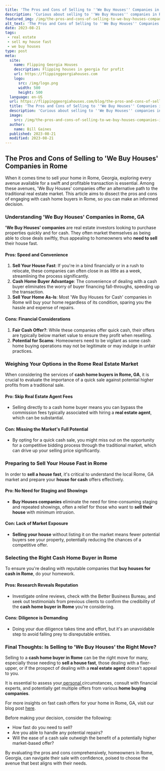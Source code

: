 ```yaml
---
title: 'The Pros and Cons of Selling to ''We Buy Houses'' Companies in Rome'
description: 'Curious about selling to ''We Buy Houses'' companies in Rome? Discover the advantages and disadvantages of this option before making a decision.'
featured_img: /img/the-pros-and-cons-of-selling-to-we-buy-houses-companies-in-rome.webp
alt_text: 'The Pros and Cons of Selling to ''We Buy Houses'' Companies in Rome'
date: 2023-08-21
tags:
 - real estate
 - sell my house fast
 - we buy houses
type: post
meta:
  site:
    name: Flipping Georgia Houses
    description: Flipping houses in georgia for profit
    url: https://flippinggeorgiahouses.com
    logo:
      src: /img/logo.png
      width: 500
      height: 500
  language: en-US
  url: https://flippinggeorgiahouses.com/blog/the-pros-and-cons-of-selling-to-we-buy-houses-companies-in-rome
  title: 'The Pros and Cons of Selling to ''We Buy Houses'' Companies in Rome'
  description: 'Curious about selling to ''We Buy Houses'' companies in Rome? Discover the advantages and disadvantages of this option before making a decision.'
  image:
    src: /img/the-pros-and-cons-of-selling-to-we-buy-houses-companies-in-rome.webp
  author:
    name: Bill Gaines
  published: 2023-08-21
  modified: 2023-08-21
---
```



## The Pros and Cons of Selling to 'We Buy Houses' Companies in Rome

When it comes time to sell your home in Rome, Georgia, exploring every avenue available for a swift and profitable transaction is essential. Among these avenues, 'We Buy Houses' companies offer an alternative path to the traditional real estate market. This article aims to dissect the pros and cons of engaging with cash home buyers in Rome, so you can make an informed decision.

### Understanding 'We Buy Houses' Companies in Rome, GA

**'We Buy Houses' companies** are real estate investors looking to purchase properties quickly and for cash. They often market themselves as being able to close deals swiftly, thus appealing to homeowners who **need to sell** their house fast. 

#### Pros: Speed and Convenience

1. **Sell Your House Fast**: If you're in a bind financially or in a rush to relocate, these companies can often close in as little as a week, streamlining the process significantly.
2. **Cash Home Buyer Advantage**: The convenience of dealing with a cash buyer eliminates the worry of buyer financing fall-throughs, speeding up the transaction.
3. **Sell Your Home As-Is**: Most 'We Buy Houses for Cash' companies in Rome will buy your home regardless of its condition, sparing you the hassle and expense of repairs.

#### Cons: Financial Considerations

1. **Fair Cash Offer?**: While these companies offer quick cash, their offers are typically below market value to ensure they profit when reselling.
2. **Potential for Scams**: Homeowners need to be vigilant as some cash home buying operations may not be legitimate or may indulge in unfair practices.

### Weighing Your Options in the Rome Real Estate Market

When considering the services of **cash home buyers in Rome, GA**, it is crucial to evaluate the importance of a quick sale against potential higher profits from a traditional sale.

#### Pro: Skip Real Estate Agent Fees
  - Selling directly to a cash home buyer means you can bypass the commission fees typically associated with hiring a **real estate agent**, which can be substantial.

#### Con: Missing the Market's Full Potential
  - By opting for a quick cash sale, you might miss out on the opportunity for a competitive bidding process through the traditional market, which can drive up your selling price significantly.

### Preparing to Sell Your House Fast in Rome

In order to **sell a house fast**, it's critical to understand the local Rome, GA market and prepare your **house for cash** offers effectively.

#### Pro: No Need for Staging and Showings
  - **Buy Houses companies** eliminate the need for time-consuming staging and repeated showings, often a relief for those who want to **sell their house** with minimum intrusion.

#### Con: Lack of Market Exposure
  - **Selling your house** without listing it on the market means fewer potential buyers see your property, potentially reducing the chances of a competitive offer.

### Selecting the Right Cash Home Buyer in Rome

To ensure you're dealing with reputable companies that **buy houses for cash in Rome**, do your homework.

#### Pros: Research Reveals Reputation
  - Investigate online reviews, check with the Better Business Bureau, and seek out testimonials from previous clients to confirm the credibility of the **cash home buyer in Rome** you're considering.

#### Cons: Diligence is Demanding
  - Doing your due diligence takes time and effort, but it's an unavoidable step to avoid falling prey to disreputable entities.

### Final Thoughts: Is Selling to 'We Buy Houses' the Right Move?

Selling to a **cash home buyer in Rome** can be the right move for many, especially those needing to **sell a house fast**, those dealing with a fixer-upper, or if the prospect of dealing with a **real estate agent** doesn't appeal to you.

It is essential to assess your[  personal  ](https://flippinggeorgiahouses.com/blog/understanding-the-we-buy-houses-model-how-it-works-in-rome-ga)circumstances, consult with financial experts, and potentially get multiple offers from various **home buying companies**.

For more insights on fast cash offers for your home in Rome, GA, visit our blog post [here](https://flippinggeorgiahouses.com/blog/quick-cash-offer-for-your-rome-ga-house-we-buy-houses).

Before making your decision, consider the following:
  - How fast do you need to sell?
  - Are you able to handle any potential repairs?
  - Will the ease of a cash sale outweigh the benefit of a potentially higher market-based offer?

By evaluating the pros and cons comprehensively, homeowners in Rome, Georgia, can navigate their sale with confidence, poised to choose the avenue that best aligns with their needs.